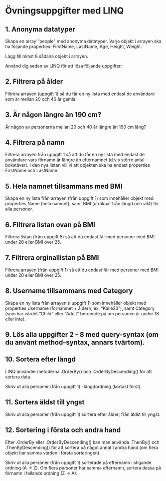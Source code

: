 # Övningsuppgifter med LINQ

## 1. Anonyma datatyper
Skapa en array "people" med anonyma datatyper. Varje objekt i arrayen ska ha följande properties: FirstName, LastName, Age, Height, Weight. 

Lägg till minst 8 sådana objekt i arrayen.

Använd dig sedan av LINQ för att lösa följande uppgifter:

## 2. Filtrera på ålder
Filtrera arrayen (uppgift 1) så du får en ny lista med endast de användare som är mellan 20 och 40 år gamla. 

## 3. Är någon längre än 190 cm?
Är någon av personerna mellan 20 och 40 år längre än 190 cm lång?

## 4. Filtrera på namn
 Filtrera arrayen från uppgift 1 så att du får en ny lista med endast de användare vars förnamn är längre än efternamnet (d.v.s större antal bokstäver). I den nya listan vill vi att objekten ska ha endast properties FirstName och LastName.

## 5. Hela namnet tillsammans med BMI
Skapa en ny lista från arrayen (från uppgift 1) som innehåller objekt med properties Name (hela namnet), samt BMI (uträknat från längd och vikt) för alla personer.

## 6. Filtrera listan ovan på BMI
Filtrera listan (från uppgift 5) så att du endast får med personer med BMI under 20 eller BMI över 25.

## 7. Filtrera orginallistan på BMI
Filtrera arrayen (från uppgift 1) så att du endast får med personer med BMI under 20 eller BMI över 25.

## 8. Username tillsammans med Category 
Skapa en ny lista från arrayen (i uppgift 1) som innehåller objekt med properties Username (förnamnet + åldern, ex. “Kalle23”), samt Category (som har värdet “Child” eller “Adult” beroende på om personen är under 18 eller inte).

## 9. Lös alla uppgifter 2 - 8 med query-syntax (om du använt method-syntax, annars tvärtom).

## 10. Sortera efter längd
LINQ använder metoderna .OrderBy() och .OrderByDescending() för att sortera data.

Skriv ut alla personer (från uppgift 1) i längdordning (kortast först).

## 11. Sortera äldst till yngst
Skriv ut alla personer (från uppgift 1) sortera efter ålder; från äldst till yngst.

## 12. Sortering i första och andra hand
Efter .OrderBy eller .OrderByDescending() kan man använda .ThenBy() och .ThenByDescending() för att sortera på något annat i andra hand (om flera objekt har samma värden i första sorteringen).

Skriv ut alla personer (från uppgift 1) sorterade på efternamn i stigande ordning (A -> Z). Om flera personer har samma efternamn, sortera dessa på förnamn i fallande ordning (Z -> A).